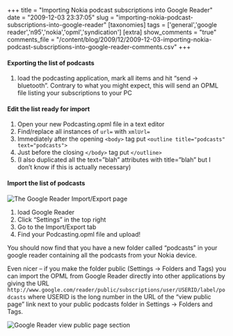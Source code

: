 +++
title = "Importing Nokia podcast subscriptions into Google Reader"
date = "2009-12-03 23:37:05"
slug = "importing-nokia-podcast-subscriptions-into-google-reader"
[taxonomies]
tags = ['general','google reader','n95','nokia','opml','syndication']
[extra]
show_comments = "true"
comments_file = "/content/blog/2009/12/2009-12-03-importing-nokia-podcast-subscriptions-into-google-reader-comments.csv"
+++

#### Exporting the list of podcasts

1. load the podcasting application, mark all items and hit “send -&gt; bluetooth”. Contrary to what you might expect, this will send an OPML file listing your subscriptions to your PC

#### Edit the list ready for import

1. Open your new Podcasting.opml file in a text editor
2. Find/replace all instances of `url=` with `xmlUrl=`
3. Immediately after the opening `<body>` tag put `<outline title="podcasts" text="podcasts">`
4. Just before the closing `</body>` tag put `</outline>`
5. (I also duplicated all the text=”blah” attributes with title=”blah” but I don’t know if this is actually necessary)

#### Import the list of podcasts

![The Google Reader Import/Export page](http://philwilson.org/blog/wp-content/uploads/2009/12/googlereader-importexport.png "The Google Reader Import/Export page")

1. load Google Reader
2. Click “Settings” in the top right
3. Go to the Import/Export tab
4. Find your Podcasting.opml file and upload!

You should now find that you have a new folder called “podcasts” in your google reader containing all the podcasts from your Nokia device.

Even nicer – if you make the folder public (Settings -&gt; Folders and Tags) you can import the OPML from Google Reader directly into other applications by giving the URL `http://www.google.com/reader/public/subscriptions/user/USERID/label/podcasts` where USERID is the long number in the URL of the “view public page” link next to your public podcasts folder in Settings -&gt; Folders and Tags.

![Google Reader view public page section](http://philwilson.org/blog/wp-content/uploads/2009/12/googlereader-viewpublicpage.png "Google Reader view public page section")

</body>
